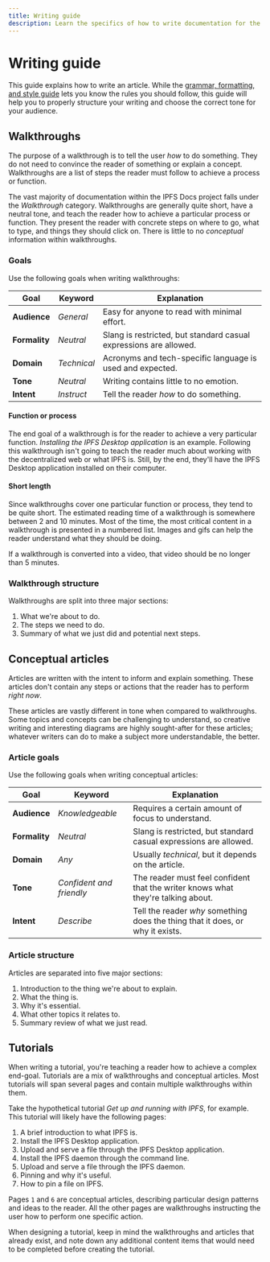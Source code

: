 ```yaml
---
title: Writing guide
description: Learn the specifics of how to write documentation for the IPFS project.
---
```


# Writing guide

This guide explains how to write an article. While the [grammar, formatting, and style guide](/community/contribute/grammar-formatting-and-style/) lets you know the rules you should follow, this guide will help you to properly structure your writing and choose the correct tone for your audience.

## Walkthroughs

The purpose of a walkthrough is to tell the user _how_ to do something. They do not need to convince the reader of something or explain a concept. Walkthroughs are a list of steps the reader must follow to achieve a process or function.

The vast majority of documentation within the IPFS Docs project falls under the _Walkthrough_ category. Walkthroughs are generally quite short, have a neutral tone, and teach the reader how to achieve a particular process or function. They present the reader with concrete steps on where to go, what to type, and things they should click on. There is little to no _conceptual_ information within walkthroughs.

### Goals

Use the following goals when writing walkthroughs:

| Goal          | Keyword     | Explanation                                                       |
| ------------- | ----------- | ----------------------------------------------------------------- |
| **Audience**  | _General_   | Easy for anyone to read with minimal effort.                      |
| **Formality** | _Neutral_   | Slang is restricted, but standard casual expressions are allowed. |
| **Domain**    | _Technical_ | Acronyms and tech-specific language is used and expected.         |
| **Tone**      | _Neutral_   | Writing contains little to no emotion.                            |
| **Intent**    | _Instruct_  | Tell the reader _how_ to do something.                            |

#### Function or process

The end goal of a walkthrough is for the reader to achieve a very particular function. _Installing the IPFS Desktop application_ is an example. Following this walkthrough isn't going to teach the reader much about working with the decentralized web or what IPFS is. Still, by the end, they'll have the IPFS Desktop application installed on their computer.

#### Short length

Since walkthroughs cover one particular function or process, they tend to be quite short. The estimated reading time of a walkthrough is somewhere between 2 and 10 minutes. Most of the time, the most critical content in a walkthrough is presented in a numbered list. Images and gifs can help the reader understand what they should be doing.

If a walkthrough is converted into a video, that video should be no longer than 5 minutes.

### Walkthrough structure

Walkthroughs are split into three major sections:

1. What we're about to do.
2. The steps we need to do.
3. Summary of what we just did and potential next steps.

## Conceptual articles

Articles are written with the intent to inform and explain something. These articles don't contain any steps or actions that the reader has to perform _right now_.

These articles are vastly different in tone when compared to walkthroughs. Some topics and concepts can be challenging to understand, so creative writing and interesting diagrams are highly sought-after for these articles; whatever writers can do to make a subject more understandable, the better.

### Article goals

Use the following goals when writing conceptual articles:

| Goal          | Keyword                  | Explanation                                                                      |
| ------------- | ------------------------ | -------------------------------------------------------------------------------- |
| **Audience**  | _Knowledgeable_          | Requires a certain amount of focus to understand.                                |
| **Formality** | _Neutral_                | Slang is restricted, but standard casual expressions are allowed.                |
| **Domain**    | _Any_                    | Usually _technical_, but it depends on the article.                              |
| **Tone**      | _Confident and friendly_ | The reader must feel confident that the writer knows what they're talking about. |
| **Intent**    | _Describe_               | Tell the reader _why_ something does the thing that it does, or why it exists.   |

### Article structure

Articles are separated into five major sections:

1. Introduction to the thing we're about to explain.
2. What the thing is.
3. Why it's essential.
4. What other topics it relates to.
5. Summary review of what we just read.

## Tutorials

When writing a tutorial, you're teaching a reader how to achieve a complex end-goal. Tutorials are a mix of walkthroughs and conceptual articles. Most tutorials will span several pages and contain multiple walkthroughs within them.

Take the hypothetical tutorial _Get up and running with IPFS_, for example. This tutorial will likely have the following pages:

1. A brief introduction to what IPFS is.
2. Install the IPFS Desktop application.
3. Upload and serve a file through the IPFS Desktop application.
4. Install the IPFS daemon through the command line.
5. Upload and serve a file through the IPFS daemon.
6. Pinning and why it's useful.
7. How to pin a file on IPFS.

Pages `1` and `6` are conceptual articles, describing particular design patterns and ideas to the reader. All the other pages are walkthroughs instructing the user how to perform one specific action.

When designing a tutorial, keep in mind the walkthroughs and articles that already exist, and note down any additional content items that would need to be completed before creating the tutorial.
